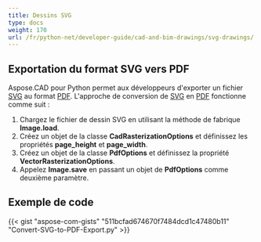 ```yaml
---
title: Dessins SVG
type: docs
weight: 170
url: /fr/python-net/developer-guide/cad-and-bim-drawings/svg-drawings/
---
```


## **Exportation du format SVG vers PDF**

Aspose.CAD pour Python permet aux développeurs d'exporter un fichier [SVG](https://docs.fileformat.com/page-description-language/svg/) au format [PDF](https://docs.fileformat.com/pdf/). L'approche de conversion de [SVG](https://docs.fileformat.com/page-description-language/svg/) en [PDF](https://docs.fileformat.com/pdf/) fonctionne comme suit :

1. Chargez le fichier de dessin SVG en utilisant la méthode de fabrique **Image.load**.
1. Créez un objet de la classe **CadRasterizationOptions** et définissez les propriétés **page_height** et **page_width**.
1. Créez un objet de la classe **PdfOptions** et définissez la propriété **VectorRasterizationOptions**.
1. Appelez **Image.save** en passant un objet de **PdfOptions** comme deuxième paramètre.

## Exemple de code

{{< gist "aspose-com-gists" "511bcfad674670f7484dcd1c47480b11" "Convert-SVG-to-PDF-Export.py" >}}
